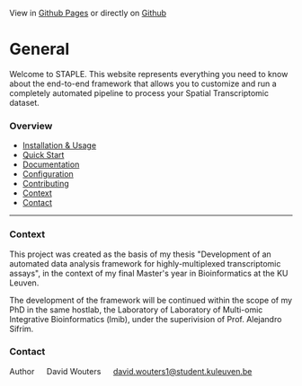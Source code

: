 View in [Github Pages](https://woutdavid.github.io/ST-nextflow-pipeline/) or directly on [Github](https://github.com/WoutDavid/ST-nextflow-pipeline/) 

# General

Welcome to STAPLE. This website represents everything you need to know about the end-to-end framework 
that allows you to customize and run a completely automated pipeline to process your Spatial Transcriptomic dataset.

### Overview


* [Installation & Usage](installation.md)
* [Quick Start](quick-start.md)
* [Documentation](documentation-start.md)
* [Configuration](configuration.md)
* [Contributing](contributing.md)
* [Context](#context)
* [Contact](#contact)

* * *

### Context
This project was created as the basis of my thesis "Development of an automated data
analysis framework for highly-multiplexed transcriptomic assays", in the context of my final Master's year in Bioinformatics at the KU Leuven. 

The development of the framework will be continued within the scope of my PhD in the same hostlab, the Laboratory of Laboratory of Multi-omic Integrative Bioinformatics (lmib), under the superivision of Prof. Alejandro Sifrim. 

### Contact 

Author &emsp; David Wouters &emsp; david.wouters1@student.kuleuven.be

